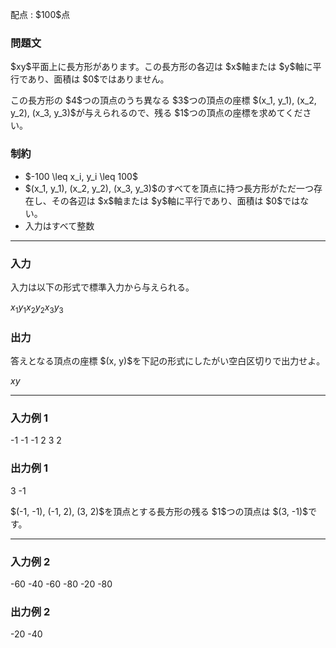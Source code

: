 
<div>

<span>

<span>

<p>
配点 : $100$点
</p>

<div>

<section>

### **問題文**

<p>
$xy$平面上に長方形があります。この長方形の各辺は $x$軸または $y$軸に平行であり、面積は $0$ではありません。
</p>

<p>
この長方形の $4$つの頂点のうち異なる $3$つの頂点の座標 $(x_1, y_1), (x_2, y_2), (x_3, y_3)$が与えられるので、残る $1$つの頂点の座標を求めてください。
</p>

</section>

</div>

<div>

<section>

### **制約**

<ul>

<li>
$-100 \leq x_i, y_i \leq 100$
</li>

<li>
$(x_1, y_1), (x_2, y_2), (x_3, y_3)$のすべてを頂点に持つ長方形がただ一つ存在し、その各辺は $x$軸または $y$軸に平行であり、面積は $0$ではない。
</li>

<li>
入力はすべて整数
</li>

</ul>

</section>

</div>

---

<div>

<div>

<section>

### **入力**

<p>
入力は以下の形式で標準入力から与えられる。
</p>

<div>

$x_1$$y_1$$x_2$$y_2$$x_3$$y_3$
</div>

</section>

</div>

<div>

<section>

### **出力**

<p>
答えとなる頂点の座標 $(x, y)$を下記の形式にしたがい空白区切りで出力せよ。
</p>

<div>

$x$$y$
</div>

</section>

</div>

</div>

---

<div>

<section>

### **入力例 1**

<div>

-1 -1
-1 2
3 2

</div>

</section>

</div>

<div>

<section>

### **出力例 1**

<div>

3 -1

</div>

<p>
$(-1, -1), (-1, 2), (3, 2)$を頂点とする長方形の残る $1$つの頂点は $(3, -1)$です。
</p>

</section>

</div>

---

<div>

<section>

### **入力例 2**

<div>

-60 -40
-60 -80
-20 -80

</div>

</section>

</div>

<div>

<section>

### **出力例 2**

<div>

-20 -40

</div>

</section>

</div>

</span>

</span>

</div>
